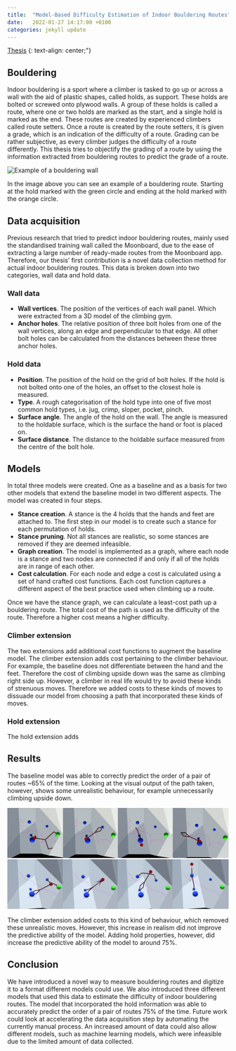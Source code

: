 ```yaml
---
title:  "Model-Based Difficulty Estimation of Indoor Bouldering Routes"
date:   2022-01-27 14:17:00 +0100
categories: jekyll update
---
```


[Thesis](https://github.com/resul4e/MasterThesis/raw/master/Resul_Celik_Thesis_Final.pdf) 
{: text-align: center;"}

## Bouldering

Indoor bouldering is a sport where a climber is tasked to go up or across a wall with the aid of plastic shapes, called holds, as support. These holds are bolted or screwed onto plywood walls. A group of these holds is called a route, where one or two holds are marked as the start, and a single hold is marked as the end. These routes are created by experienced climbers called route setters. Once a route is created by the route setters, it is given a grade, which is an indication of the difficulty of a route. Grading can be rather subjective, as every climber judges the difficulty of a route differently. This thesis tries to objectify the grading of a route by using the information extracted from bouldering routes to predict the grade of a route.

![Example of a bouldering wall](/assets/RouteExample.png)

In the image above you can see an example of a bouldering route. Starting at the hold marked with the green circle and ending at the hold marked with the orange circle.

## Data acquisition

Previous research that tried to predict indoor bouldering routes, mainly used the standardised training wall called the Moonboard, due to the ease of extracting a large number of ready-made routes from the Moonboard app. Therefore, our thesis’ first contribution is a novel data collection method for actual indoor bouldering routes.  This data is broken down into two categories, wall data and hold data.

### Wall data

- **Wall vertices**. The position of the vertices of each wall panel. Which were extracted from a 3D model of the climbing gym.
- **Anchor holes**. The relative position of three bolt holes from one of the wall vertices, along an edge and perpendicular to that edge. All other bolt holes can be calculated from the distances between these three anchor holes.

### Hold data

- **Position**. The position of the hold on the grid of bolt holes. If the hold is not bolted onto one of the holes, an offset to the closest hole is measured.
- **Type**. A rough categorisation of the hold type into one of five most common hold types, i.e. jug, crimp, sloper, pocket, pinch.
- **Surface angle**. The angle of the hold on the wall. The angle is measured to the holdable surface, which is the surface the hand or foot is placed on.
- **Surface distance**. The distance to the holdable surface measured from the centre of the bolt hole.

## Models

In total three models were created. One as a baseline and as a basis for two other models that extend the baseline model in two different aspects. The model was created in four steps.

- **Stance creation**. A stance is the 4 holds that the hands and feet are attached to. The first step in our model is to create such a stance for each permutation of holds.
- **Stance pruning**. Not all stances are realistic, so some stances are removed if they are deemed infeasible.
- **Graph creation**. The model is implemented as a graph, where each node is a stance and two nodes are connected if and only if all of the holds are in range of each other.
- **Cost calculation**. For each node and edge a cost is calculated using a set of hand crafted cost functions. Each cost function captures a different aspect of the best practice used when climbing up a route.

Once we have the stance graph, we can calculate a least-cost path up a bouldering route. The total cost of the path is used as the difficulty of the route. Therefore a higher cost means a higher difficulty.

### Climber extension

The two extensions add additional cost functions to augment the baseline model. The climber extension adds cost pertaining to the climber behaviour. For example, the baseline does not differentiate between the hand and the feet. Therefore the cost of climbing upside down was the same as climbing right side up. However, a climber in real life would try to avoid these kinds of strenuous moves. Therefore we added costs to these kinds of moves to dissuade our model from choosing a path that incorporated these kinds of moves.

### Hold extension

The hold extension adds 

## Results

The baseline model was able to correctly predict the order of a pair of routes ~65% of the time. Looking at the visual output of the path taken, however, shows some unrealistic behaviour, for example unnecessarily climbing upside down. 

![A path where a virtual climber is climbing upside down](/assets/UpsideDown.jpg)
![A path where a virtual climber is climbing right side up](/assets/NotUpsideDown.jpg)

The climber extension added costs to this kind of behaviour, which removed these unrealistic moves. However, this increase in realism did not improve the predictive ability of the model. Adding hold properties, however, did increase the predictive ability of the model to around 75%.


## Conclusion

We have introduced a novel way to measure bouldering routes and digitize it to a format different models could use. We also introduced three different models that used this data to estimate the difficulty of indoor bouldering routes. The model that incorporated the hold information was able to accurately predict the order of a pair of routes 75% of the time.
Future work could look at accelerating the data acquisition step by automating the currently manual process. An increased amount of data could also allow different models, such as machine learning models, which were infeasible due to the limited amount of data collected.